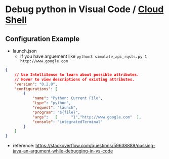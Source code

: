# Debug python in Visual Code / [Cloud Shell](http://ide.cloud.google.com/?boost=true)
## Configuration Example
* launch.json
   * If you have arguement like ``python3 simulate_api_rqsts.py 1 http://www.google.com``
```json
{
    // Use IntelliSense to learn about possible attributes.
    // Hover to view descriptions of existing attributes.
    "version": "0.2.0",
    "configurations": [
        {
            "name": "Python: Current File",
            "type": "python",
            "request": "launch",
            "program": "${file}",
            "args":   [      "1","http://www.google.com"  ], 
            "console": "integratedTerminal"
        } 
    ]
}
```
* reference: https://stackoverflow.com/questions/59638889/passing-java-an-argument-while-debugging-in-vs-code